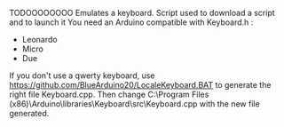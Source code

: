 TODOOOOOOOO
Emulates a keyboard.
Script used to download a script and to launch it
You need an Arduino compatible with Keyboard.h :
* Leonardo
* Micro
* Due

If you don't use a qwerty keyboard, use https://github.com/BlueArduino20/LocaleKeyboard.BAT to generate the right file Keyboard.cpp.
Then change C:\Program Files (x86)\Arduino\libraries\Keyboard\src\Keyboard.cpp with the new file generated.